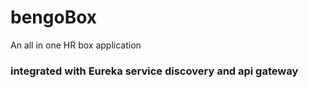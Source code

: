 # bengoBox
An all in one HR box application 
### integrated with Eureka service discovery and api gateway
